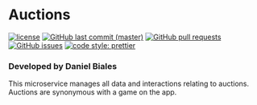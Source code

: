 # Auctions

[![license](https://img.shields.io/github/license/the-bid/microservice-auctions.svg?style=flat-square)](https://github.com/the-bid/microservice-auctions/blob/master/LICENSE)
[![GitHub last commit (master)](https://img.shields.io/github/last-commit/the-bid/microservice-auctions/master.svg?style=flat-square)](https://github.com/the-bid/microservice-auctions/commits/master)
[![GitHub pull requests](https://img.shields.io/github/issues-pr/the-bid/microservice-auctions.svg?style=flat-square)](https://github.com/the-bid/microservice-auctions/pulls)
[![GitHub issues](https://img.shields.io/github/issues/the-bid/microservice-auctions.svg?style=flat-square)](https://github.com/the-bid/microservice-auctions/issues)
[![code style: prettier](https://img.shields.io/badge/code_style-prettier-ff69b4.svg?style=flat-square)](https://github.com/prettier/prettier)

### Developed by Daniel Biales

This microservice manages all data and interactions relating to auctions. Auctions are synonymous with a game on the app.
